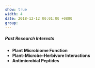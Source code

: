 ```yaml
---
show: true
width: 4
date: 2018-12-12 00:01:00 +0800
group:
---
```

<div>
  <div class="card-body">
    <h5>Past Research Interests</h5>
    <ul>
      <li><strong>Plant Microbiome Function</strong></li>
      <li><strong>Plant-Microbe-Herbivore Interactions</strong></li>
      <li><strong>Antimicrobial Peptides</strong></li>
    </ul>
  </div>
</div>
